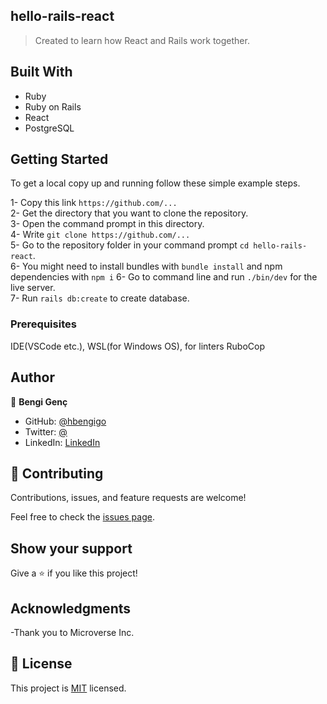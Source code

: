 ## hello-rails-react

> Created to learn how React and Rails work together.

## Built With

- Ruby
- Ruby on Rails
- React
-  PostgreSQL

## Getting Started

To get a local copy up and running follow these simple example steps.

1- Copy this link `https://github.com/...` <br>
2- Get the directory that you want to clone the repository. <br>
3- Open the command prompt in this directory. <br>
4- Write `git clone https://github.com/...` <br>
5- Go to the repository folder in your command prompt `cd hello-rails-react`. <br>
6- You might need to install bundles with `bundle install` and npm dependencies with `npm i`
6- Go to command line and run `./bin/dev` for the live server. <br>
7- Run `rails db:create` to create database.

### Prerequisites

IDE(VSCode etc.), WSL(for Windows OS), for linters RuboCop

## Author

👤 **Bengi Genç**

- GitHub: [@hbengigo](https://github.com/bengigo)
- Twitter: [@](https://twitter.com/)
- LinkedIn: [LinkedIn]()

## 🤝 Contributing

Contributions, issues, and feature requests are welcome!

Feel free to check the [issues page](../../issues/).

## Show your support

Give a ⭐️ if you like this project!

## Acknowledgments

-Thank you to Microverse Inc.

## 📝 License

This project is [MIT](./LICENSE.md) licensed.
